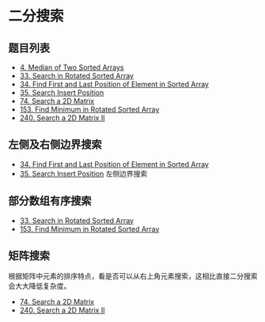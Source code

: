 # 二分搜索

## 题目列表

* [4. Median of Two Sorted Arrays](/leetcode/notes/4.%20Median%20of%20Two%20Sorted%20Arrays.md)
* [33. Search in Rotated Sorted Array](/leetcode/notes/33.%20Search%20in%20Rotated%20Sorted%20Array.md)
* [34. Find First and Last Position of Element in Sorted Array](/leetcode/notes/34.%20Find%20First%20and%20Last%20Position%20of%20Element%20in%20Sorted%20Array.md)
* [35. Search Insert Position](/leetcode/notes/35.%20Search%20Insert%20Position.md) 
* [74. Search a 2D Matrix](/leetcode/notes/74.%20Search%20a%202D%20Matrix.md)
* [153. Find Minimum in Rotated Sorted Array](/leetcode/notes/153.%20Find%20Minimum%20in%20Rotated%20Sorted%20Array.md)
* [240. Search a 2D Matrix II](/leetcode/notes/240.%20Search%20a%202D%20Matrix%20II.md)

## 左侧及右侧边界搜索

* [34. Find First and Last Position of Element in Sorted Array](/leetcode/notes/34.%20Find%20First%20and%20Last%20Position%20of%20Element%20in%20Sorted%20Array.md)
* [35. Search Insert Position](/leetcode/notes/35.%20Search%20Insert%20Position.md) 左侧边界搜索

## 部分数组有序搜索

* [33. Search in Rotated Sorted Array](/leetcode/notes/33.%20Search%20in%20Rotated%20Sorted%20Array.md)
* [153. Find Minimum in Rotated Sorted Array](/leetcode/notes/153.%20Find%20Minimum%20in%20Rotated%20Sorted%20Array.md)

## 矩阵搜索

根据矩阵中元素的排序特点，看是否可以从右上角元素搜索，这相比直接二分搜索会大大降低复杂度。

* [74. Search a 2D Matrix](/leetcode/notes/74.%20Search%20a%202D%20Matrix.md)
* [240. Search a 2D Matrix II](/leetcode/notes/240.%20Search%20a%202D%20Matrix%20II.md)

